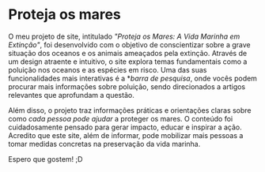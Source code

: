 # Proteja os mares

O meu projeto de site, intitulado *"Proteja os Mares: A Vida Marinha em Extinção"*, foi desenvolvido com o objetivo de conscientizar sobre a grave situação dos oceanos e os animais ameaçados pela extinção. Através de um design atraente e intuitivo, o site explora temas fundamentais como a poluição nos oceanos e as espécies em risco. Uma das suas funcionalidades mais interativas é a **barra de pesquisa*, onde vocês podem procurar mais informações sobre poluição, sendo direcionados a artigos relevantes que aprofundam a questão.

Além disso, o projeto traz informações práticas e orientações claras sobre como *cada pessoa pode ajudar* a proteger os mares. O conteúdo foi cuidadosamente pensado para gerar impacto, educar e inspirar a ação. Acredito que este site, além de informar, pode mobilizar mais pessoas a tomar medidas concretas na preservação da vida marinha.

Espero que gostem! ;D
